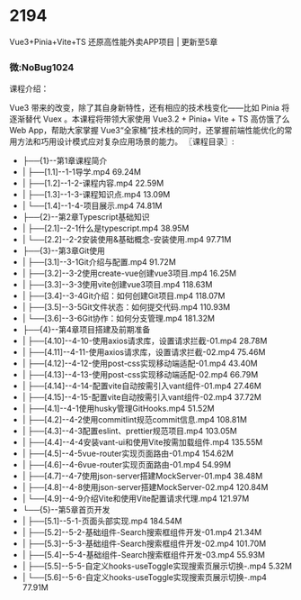 # 2194
 Vue3+Pinia+Vite+TS 还原高性能外卖APP项目 | 更新至5章
### 微:NoBug1024 


课程介绍：

Vue3 带来的改变，除了其自身新特性，还有相应的技术栈变化——比如 Pinia 将逐渐替代 Vuex 。本课程将带领大家使用 Vue3.2 + Pinia+ Vite + TS 高仿饿了么 Web App，帮助大家掌握 Vue3“全家桶”技术栈的同时，还掌握前端性能优化的常用方法和巧用设计模式应对复杂应用场景的能力。
〖课程目录〗:

- ├──{1}--第1章课程简介  
- |   ├──[1.1]--1-1导学.mp4  69.24M
- |   ├──[1.2]--1-2-课程内容.mp4  22.59M
- |   ├──[1.3]--1-3-课程知识点.mp4  13.09M
- |   └──[1.4]--1-4-项目展示.mp4  74.81M
- ├──{2}--第2章Typescript基础知识  
- |   ├──[2.1]--2-1什么是typescript.mp4  38.95M
- |   └──[2.2]--2-2安装使用&amp;基础概念-安装使用.mp4  97.71M
- ├──{3}--第3章Git使用  
- |   ├──[3.1]--3-1Git介绍与配置.mp4  91.72M
- |   ├──[3.2]--3-2使用create-vue创建vue3项目.mp4  16.25M
- |   ├──[3.3]--3-3使用vite创建vue3项目.mp4  118.63M
- |   ├──[3.4]--3-4Git介绍：如何创建Git项目.mp4  118.07M
- |   ├──[3.5]--3-5Git文件状态：如何提交代码.mp4  110.93M
- |   └──[3.6]--3-6Git协作：如何分支管理.mp4  181.32M
- ├──{4}--第4章项目搭建及前期准备  
- |   ├──[4.10]--4-10-使用axios请求库，设置请求拦截-01.mp4  28.78M
- |   ├──[4.11]--4-11-使用axios请求库，设置请求拦截-02.mp4  75.46M
- |   ├──[4.12]--4-12-使用post-css实现移动端适配-01.mp4  43.40M
- |   ├──[4.13]--4-13-使用post-css实现移动端适配-02.mp4  66.79M
- |   ├──[4.14]--4-14-配置vite自动按需引入vant组件-01.mp4  27.46M
- |   ├──[4.15]--4-15-配置vite自动按需引入vant组件-02.mp4  37.72M
- |   ├──[4.1]--4-1使用husky管理GitHooks.mp4  51.52M
- |   ├──[4.2]--4-2使用commitlint规范commit信息.mp4  108.81M
- |   ├──[4.3]--4-3配置eslint、prettier规范项目.mp4  103.05M
- |   ├──[4.4]--4-4安装vant-ui和使用Vite按需加载组件.mp4  135.55M
- |   ├──[4.5]--4-5vue-router实现页面路由-01.mp4  154.62M
- |   ├──[4.6]--4-6vue-router实现页面路由-01.mp4  54.99M
- |   ├──[4.7]--4-7使用json-server搭建MockServer-01.mp4  38.48M
- |   ├──[4.8]--4-8使用json-server搭建MockServer-02.mp4  120.84M
- |   └──[4.9]--4-9介绍Vite和使用Vite配置请求代理.mp4  121.97M
- └──{5}--第5章首页开发  
- |   ├──[5.1]--5-1-页面头部实现.mp4  184.54M
- |   ├──[5.2]--5-2-基础组件-Search搜索框组件开发-01.mp4  21.34M
- |   ├──[5.3]--5-3-基础组件-Search搜索框组件开发-02.mp4  101.70M
- |   ├──[5.4]--5-4-基础组件-Search搜索框组件开发-03.mp4  55.93M
- |   ├──[5.5]--5-5-自定义hooks-useToggle实现搜索页展示切换-.mp4  5.32M
- |   └──[5.6]--5-6-自定义hooks-useToggle实现搜索页展示切换-.mp4  77.91M
